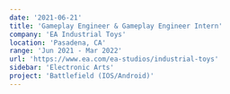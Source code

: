 ```yaml
---
date: '2021-06-21'
title: 'Gameplay Engineer & Gameplay Engineer Intern'
company: 'EA Industrial Toys'
location: 'Pasadena, CA'
range: 'Jun 2021 - Mar 2022'
url: 'https://www.ea.com/ea-studios/industrial-toys'
sidebar: 'Electronic Arts'
project: 'Battlefield (IOS/Android)'
---
```

